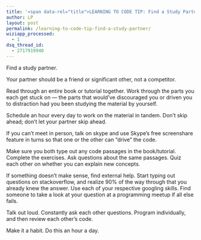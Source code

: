 ```yaml
---
title: '<span data-rel="title">LEARNING TO CODE TIP: Find a Study Partner</span>'
author: LP
layout: post
permalink: /learning-to-code-tip-find-a-study-partner/
wiziapp_processed:
  - 1
dsq_thread_id:
  - 2717919940
---
```


<p>
  Find a study partner.
</p>

<p>
  Your partner should be a friend or significant other, not a competitor.
</p>

<p>
  Read through an entire book or tutorial together. Work through the parts you each get stuck on &#8212; the parts that would&#8217;ve discouraged you or driven you to distraction had you been studying the material by yourself.
</p>

<p>
  Schedule an hour every day to work on the material in tandem. Don&#8217;t skip ahead; don&#8217;t let your partner skip ahead.
</p>

<p>
  If you can&#8217;t meet in person, talk on skype and use Skype&#8217;s free screenshare feature in turns so that one or the other can &#8220;drive&#8221; the code.
</p>

<p>
  Make sure you both type out any code passages in the book/tutorial. Complete the exercises. Ask questions about the same passages. Quiz each other on whether you can explain new concepts.
</p>

<p>
  If something doesn&#8217;t make sense, find external help. Start typing out questions on stackoverflow, and realize 90% of the way through that you already knew the answer. Use each of your respective googling skills. Find someone to take a look at your question at a programming meetup if all else fails.
</p>

<p>
  Talk out loud. Constantly ask each other questions. Program individually, and then review each other&#8217;s code.
</p>

<p>
  Make it a habit. Do this an hour a day.
</p>
